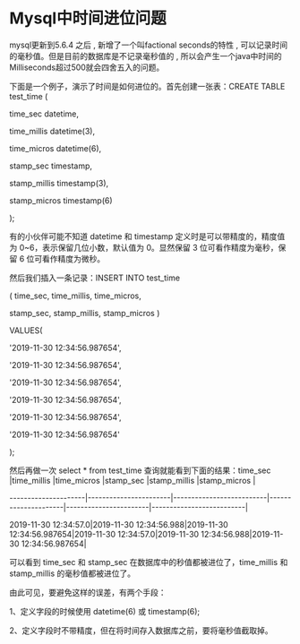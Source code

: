 # Mysql中时间进位问题
mysql更新到5.6.4 之后 , 新增了一个叫factional seconds的特性 , 可以记录时间的毫秒值。但是目前的数据库是不记录毫秒值的 , 所以会产生一个java中时间的Milliseconds超过500就会四舍五入的问题。

下面是一个例子，演示了时间是如何进位的。首先创建一张表：CREATE TABLE test_time (

time_sec datetime,

time_millis datetime(3),

time_micros datetime(6),

stamp_sec timestamp,

stamp_millis timestamp(3),

stamp_micros timestamp(6)

);

有的小伙伴可能不知道 datetime 和 timestamp 定义时是可以带精度的，精度值为 0~6，表示保留几位小数，默认值为 0。显然保留 3 位可看作精度为毫秒，保留 6 位可看作精度为微秒。


然后我们插入一条记录：INSERT INTO test_time

( time_sec, time_millis, time_micros,

stamp_sec, stamp_millis, stamp_micros )

VALUES(

'2019-11-30 12:34:56.987654',

'2019-11-30 12:34:56.987654',

'2019-11-30 12:34:56.987654',

'2019-11-30 12:34:56.987654',

'2019-11-30 12:34:56.987654',

'2019-11-30 12:34:56.987654'

);

然后再做一次 select * from test_time 查询就能看到下面的结果：time_sec |time_millis |time_micros |stamp_sec |stamp_millis |stamp_micros |

---------------------|-----------------------|--------------------------|---------------------|-----------------------|--------------------------|

2019-11-30 12:34:57.0|2019-11-30 12:34:56.988|2019-11-30 12:34:56.987654|2019-11-30 12:34:57.0|2019-11-30 12:34:56.988|2019-11-30 12:34:56.987654|

可以看到 time_sec 和 stamp_sec 在数据库中的秒值都被进位了，time_millis 和 stamp_millis 的毫秒值都被进位了。

由此可见，要避免这样的误差，有两个手段：

1、定义字段的时候使用 datetime(6) 或 timestamp(6);

2、定义字段时不带精度，但在将时间存入数据库之前，要将毫秒值截取掉。